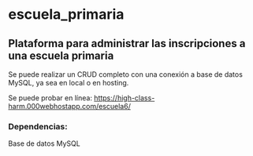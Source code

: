 # escuela_primaria
## Plataforma para administrar las inscripciones a una escuela primaria
 
 Se puede realizar un CRUD completo con una conexión a base de datos MySQL, ya sea en local o en hosting.

Se puede probar en línea:
https://high-class-harm.000webhostapp.com/escuela6/

### Dependencias:
Base de datos MySQL

